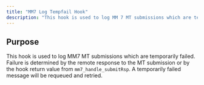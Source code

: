 ```yaml
---
title: "MM7 Log Tempfail Hook"
description: "This hook is used to log MM 7 MT submissions which are temporarily failed Failure is determined by the remote response to the MT submission or by the hook return value from mm 7 handle submit Rsp A temporarily failed message will be requeued and retried..."
---
```



## <a name="MM7LogTempfailHook.purpose"></a> Purpose

This hook is used to log MM7 MT submissions which are temporarily failed. Failure is determined by the remote response to the MT submission or by the hook return value from `mm7_handle_submitRsp`. A temporarily failed message will be requeued and retried.